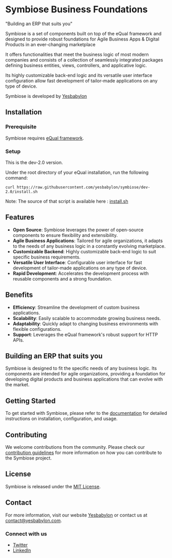 # Symbiose Business Foundations

"Building an ERP that suits you"  

Symbiose is a set of components built on top of the eQual framework and designed to provide robust foundations for Agile Business Apps & Digital Products in an ever-changing marketplace

It offers functionalities that meet the business logic of most modern companies and consists of a collection of seamlessly integrated packages defining business entities, views, controllers, and applicative logic.

Its highly customizable back-end logic and its versatile user interface configuration allow fast development of tailor-made applications on any type of device.

Symbiose is developed by [Yesbabylon](https://yesbabylon.com)


## Installation

### Prerequisite

Symbiose requires [eQual framework](https://github.com/equalframework/equal).

### Setup

This is the dev-2.0 version.

Under the root directory of your eQual installation, run the following command:

`curl https://raw.githubusercontent.com/yesbabylon/symbiose/dev-2.0/install.sh`

Note: The source of that script is available here : [install.sh](https://github.com/yesbabylon/symbiose/blob/dev-2.0/install.sh)


## Features

- **Open Source**: Symbiose leverages the power of open-source components to ensure flexibility and extensibility.
- **Agile Business Applications**: Tailored for agile organizations, it adapts to the needs of any business logic in a constantly evolving marketplace.
- **Customizable Backend**: Highly customizable back-end logic to suit specific business requirements.
- **Versatile User Interface**: Configurable user interface for fast development of tailor-made applications on any type of device.
- **Rapid Development**: Accelerates the development process with reusable components and a strong foundation.

## Benefits

- **Efficiency**: Streamline the development of custom business applications.
- **Scalability**: Easily scalable to accommodate growing business needs.
- **Adaptability**: Quickly adapt to changing business environments with flexible configurations.
- **Support**: Leverages the eQual framework's robust support for HTTP APIs.

## Building an ERP that suits you

Symbiose is designed to fit the specific needs of any business logic. Its components are intended for agile organizations, providing a foundation for developing digital products and business applications that can evolve with the market.

## Getting Started

To get started with Symbiose, please refer to the [documentation](link-to-documentation) for detailed instructions on installation, configuration, and usage.

## Contributing

We welcome contributions from the community. Please check our [contribution guidelines](link-to-contributing-guidelines) for more information on how you can contribute to the Symbiose project.

## License

Symbiose is released under the [MIT License](link-to-license).

## Contact

For more information, visit our website [Yesbabylon](https://yesbabylon.com) or contact us at [contact@yesbabylon.com](mailto:contact@yesbabylon.com).


### Connect with us

- [Twitter](https://twitter.com/yesbabylon)
- [LinkedIn](https://linkedin.com/company/yesbabylon)

